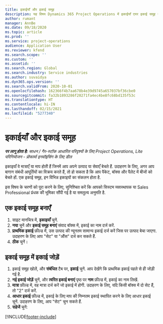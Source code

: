 ```yaml
---
title: इकाईयाँ और इकाई समूह
description: यह विषय Dynamics 365 Project Operations में इकाईयाँ एयर इकाई समूह बनाने के तरीके के बारे में जानकारी प्रदान करता है.
author: rumant
manager: AnnBe
ms.date: 09/18/2020
ms.topic: article
ms.prod: ''
ms.service: project-operations
audience: Application User
ms.reviewer: kfend
ms.search.scope: ''
ms.custom: ''
ms.assetid: ''
ms.search.region: Global
ms.search.industry: Service industries
ms.author: suvaidya
ms.dyn365.ops.version: ''
ms.search.validFrom: 2020-10-01
ms.openlocfilehash: 162366f4b7aa678b4e39d9745a657037bf36cbe0
ms.sourcegitcommit: fa32b1893286f20271fa4ec4be8fc68bd135f53c
ms.translationtype: HT
ms.contentlocale: hi-IN
ms.lasthandoff: 02/15/2021
ms.locfileid: "5277340"
---
```

# <a name="units-and-unit-groups"></a>इकाईयाँ और इकाई समूह

_**पर लागू होता है:** साधन / गैर-स्टॉक आधारित परिदृश्यों के लिए Project Operations, Lite परिनियोजन - प्रोफार्मा इनवॉइसिंग के लिए डील_

इकाइयाँ वे मात्राएँ या माप होती हैं जिनमें आप अपने उत्पाद या सेवाएँ बेचते हैं. उदाहरण के लिए, अगर आप बागान संबंधी आपूर्तियों का विक्रय करते हैं, तो हो सकता है कि आप पैकेट, बॉक्स और पैलेट में बीजों को बेचते हों. एक इकाई समूह, इन विभिन्न इकाइयों का संकलन होता है.

इस विषय के चरणों को पूरा करने के लिए, सुनिश्चित करें कि आपको सिस्टम व्यवस्थापक या Sales Professional प्रंधक की भूमिका सौंपी गई है या समतुल्य अनुमति है.

## <a name="create-a-unit-group"></a>एक इकाई समूह बनाएँ

1. साइट मानचित्र में, **इकाइयाँ** चुनें.
2. **नया** चुनें और **इकाई समूह बनाएं** संवाद बॉक्स में, इकाई का नाम दर्ज करें.
3. **प्राथमिक इकाई** फ़ील्ड में, उस उत्पाद की न्यूनतम सामान्य इकाई दर्ज करें जिस पर उत्पाद बेचा जाएगा. उदाहरण के लिए आप "सेट" या "औंस" दर्ज कर सकते हैं.
4. **ठीक** चुनें।

## <a name="add-units-to-a-unit-group"></a>इकाई समूह में इकाई जोड़ें

1. इकाई समूह खोलें, और **संबंधित** टैब पर, **इकाई** चुनें. आप देखेंगे कि प्राथमिक इकाई पहले से ही जोड़ी गई है.
2. **नई इकाई जोड़ें** चुनें, और **त्वरित इकाई बनाएं** पृष्ठ पर **नाम** फ़ील्ड में, इकाई का नाम लिखें.
3. **मात्रा** फ़ील्ड में, वह मात्रा दर्ज करें जो इकाई में होगी. उदाहरण के लिए, यदि किसी बॉक्स में दो सेट हैं, तो "2" दर्ज करें. 
4. **आधार इकाई** फ़ील्ड में, इकाई के लिए माप की निम्नतम इकाई स्थापित करने के लिए आधार इकाई चुनें. उदाहरण के लिए, आप "सेट" चुन सकते हैं.
5. **सहेजें** चुनें:


[!INCLUDE[footer-include](../includes/footer-banner.md)]